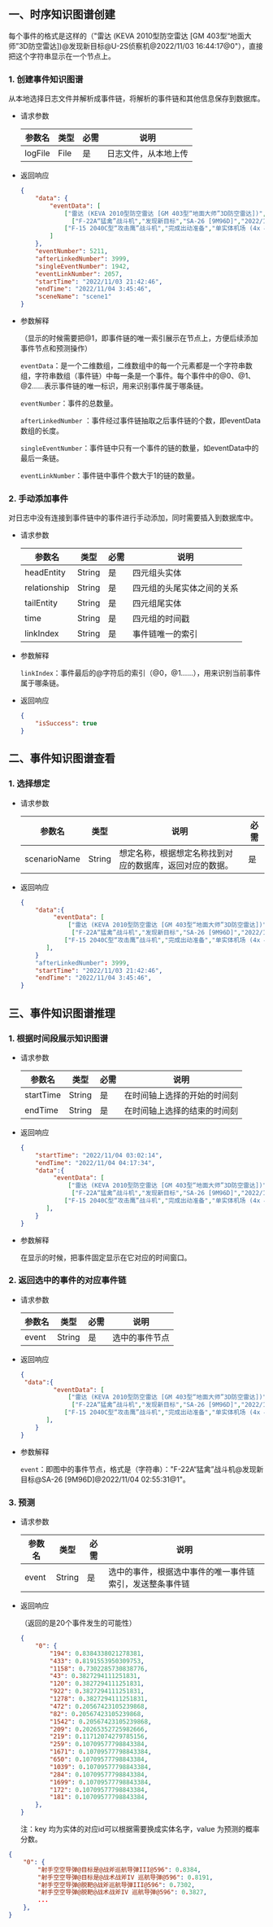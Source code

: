 ## 一、时序知识图谱创建

每个事件的格式是这样的（"雷达 (KEVA 2010型防空雷达 [GM 403型“地面大师”3D防空雷达])@发现新目标@U-2S侦察机@2022/11/03 16:44:17@0"），直接把这个字符串显示在一个节点上。

### 1. 创建事件知识图谱

从本地选择日志文件并解析成事件链，将解析的事件链和其他信息保存到数据库。

- 请求参数

  | 参数名  | 类型 | 必需 | 说明                 |
  | ------- | ---- | ---- | -------------------- |
  | logFile | File | 是   | 日志文件，从本地上传 |

- 返回响应

  ```json
  {
      "data": {
          "eventData": [
              ["雷达 (KEVA 2010型防空雷达 [GM 403型“地面大师”3D防空雷达])","发现新目标","U-2S侦察机","2022/11/03 16:44:17","0"], ["U-2S侦察机","离开","单实体机场 (4x 4000m+ 跑道)","2022/11/03 21:25:29","0"],
         		["F-22A“猛禽”战斗机","发现新目标","SA-26 [9M96D]","2022/11/04 02:55:31","1"], ["SA-26 [9M96D]","命中","F-22A“猛禽”战斗机","2022/11/04 02:56:41","1"],
              ["F-15 2040C型“攻击鹰”战斗机","完成出动准备","单实体机场 (4x 4000m+ 跑道)","2022/11/03 21:40:36","2"]
          ]
      },
      "eventNumber": 5211,
      "afterLinkedNumber": 3999,
      "singleEventNumber": 1942,
      "eventLinkNumber": 2057,
      "startTime": "2022/11/03 21:42:46",
      "endTime": "2022/11/04 3:45:46",
      "sceneName": "scene1"
  }
  ```
  
- 参数解释

  （显示的时候需要把@1，即事件链的唯一索引展示在节点上，方便后续添加事件节点和预测操作）

  `eventData`：是一个二维数组，二维数组中的每一个元素都是一个字符串数组，字符串数组（事件链）中每一条是一个事件。每个事件中的@0、@1、@2......表示事件链的唯一标识，用来识别事件属于哪条链。

  `eventNumber`：事件的总数量。

  `afterLinkedNumber` ：事件经过事件链抽取之后事件链的个数，即eventData数组的长度。

  `singleEventNumber`：事件链中只有一个事件的链的数量，如eventData中的最后一条链。

  `eventLinkNumber`：事件链中事件个数大于1的链的数量。

### 2. 手动添加事件

对日志中没有连接到事件链中的事件进行手动添加，同时需要插入到数据库中。

- 请求参数

  | 参数名       | 类型   | 必需 | 说明                       |
  | ------------ | ------ | ---- | -------------------------- |
  | headEntity   | String | 是   | 四元组头实体               |
  | relationship | String | 是   | 四元组的头尾实体之间的关系 |
  | tailEntity   | String | 是   | 四元组尾实体               |
  | time         | String | 是   | 四元组的时间戳             |
  | linkIndex    | String | 是   | 事件链唯一的索引           |

- 参数解释

  `linkIndex`：事件最后的@字符后的索引（@0，@1......），用来识别当前事件属于哪条链。

- 返回响应

  ```json
  {
      "isSuccess": true
  }
  ```

## 二、事件知识图谱查看

### 1. 选择想定

- 请求参数

    | 参数名       | 类型   | 说明                                                     | 必需 |
    | ------------ | ------ | -------------------------------------------------------- | ---- |
    | scenarioName | String | 想定名称，根据想定名称找到对应的数据库，返回对应的数据。 | 是   |

- 返回响应

  ```json
  {
      "data":{
           "eventData": [
               ["雷达 (KEVA 2010型防空雷达 [GM 403型“地面大师”3D防空雷达])","发现新目标","U-2S侦察机","2022/11/03 16:44:17","0"], ["U-2S侦察机","离开","单实体机场 (4x 4000m+ 跑道)","2022/11/03 21:25:29","0"],
         		["F-22A“猛禽”战斗机","发现新目标","SA-26 [9M96D]","2022/11/04 02:55:31","1"], ["SA-26 [9M96D]","命中","F-22A“猛禽”战斗机","2022/11/04 02:56:41","1"],
              ["F-15 2040C型“攻击鹰”战斗机","完成出动准备","单实体机场 (4x 4000m+ 跑道)","2022/11/03 21:40:36","2"]
     	 ],
      }
      "afterLinkedNumber": 3999,
      "startTime": "2022/11/03 21:42:46",
      "endTime": "2022/11/04 3:45:46",
  }
  ```

## 三、事件知识图谱推理

### 1. 根据时间段展示知识图谱

- 请求参数

  | 参数名    | 类型   | 必需 | 说明                         |
  | --------- | ------ | ---- | ---------------------------- |
  | startTime | String | 是   | 在时间轴上选择的开始的时间刻 |
  | endTime   | String | 是   | 在时间轴上选择的结束的时间刻 |

- 返回响应

  ```json
  {
      "startTime": "2022/11/04 03:02:14",
      "endTime": "2022/11/04 04:17:34",
      "data":{
           "eventData": [
               ["雷达 (KEVA 2010型防空雷达 [GM 403型“地面大师”3D防空雷达])","发现新目标","U-2S侦察机","2022/11/03 16:44:17","0"], ["U-2S侦察机","离开","单实体机场 (4x 4000m+ 跑道)","2022/11/03 21:25:29","0"],
         		["F-22A“猛禽”战斗机","发现新目标","SA-26 [9M96D]","2022/11/04 02:55:31","1"], ["SA-26 [9M96D]","命中","F-22A“猛禽”战斗机","2022/11/04 02:56:41","1"],
              ["F-15 2040C型“攻击鹰”战斗机","完成出动准备","单实体机场 (4x 4000m+ 跑道)","2022/11/03 21:40:36","2"]
     	 ],
      }
  }
  ```
  
- 参数解释

  在显示的时候，把事件固定显示在它对应的时间窗口。

### 2. 返回选中的事件的对应事件链

- 请求参数

  | 参数名 | 类型   | 必需 | 说明           |
  | ------ | ------ | ---- | -------------- |
  | event  | String | 是   | 选中的事件节点 |

- 返回响应

  ```json
  {
   "data":{
           "eventData": [
               ["雷达 (KEVA 2010型防空雷达 [GM 403型“地面大师”3D防空雷达])","发现新目标","U-2S侦察机","2022/11/03 16:44:17","0"], ["U-2S侦察机","离开","单实体机场 (4x 4000m+ 跑道)","2022/11/03 21:25:29","0"],
         		["F-22A“猛禽”战斗机","发现新目标","SA-26 [9M96D]","2022/11/04 02:55:31","1"], ["SA-26 [9M96D]","命中","F-22A“猛禽”战斗机","2022/11/04 02:56:41","1"],
              ["F-15 2040C型“攻击鹰”战斗机","完成出动准备","单实体机场 (4x 4000m+ 跑道)","2022/11/03 21:40:36","2"]
     	 ],
      }
  }
  ```

- 参数解释

  `event`：即图中的事件节点，格式是（字符串）："F-22A“猛禽”战斗机@发现新目标@SA-26 [9M96D]@2022/11/04 02:55:31@1"。

### 3. 预测

- 请求参数

  | 参数名 | 类型   | 必需 | 说明                                                     |
  | ------ | ------ | ---- | -------------------------------------------------------- |
  | event  | String | 是   | 选中的事件，根据选中事件的唯一事件链索引，发送整条事件链 |

- 返回响应

  （返回的是20个事件发生的可能性）
  
  ```json
  {
      "0": {
          "194": 0.8384338021278381,
          "433": 0.8191553950309753,
          "1158": 0.7302285730838776,
          "43": 0.3827294111251831,
          "120": 0.3827294111251831,
          "922": 0.3827294111251831,
          "1278": 0.3827294111251831,
          "472": 0.20567423105239868,
          "82": 0.20567423105239868,
          "1542": 0.20567423105239868,
          "209": 0.20265352725982666,
          "219": 0.11712074279785156,
          "259": 0.10709577798843384,
          "1671": 0.10709577798843384,
          "650": 0.10709577798843384,
          "1039": 0.10709577798843384,
          "284": 0.10709577798843384,
          "1699": 0.10709577798843384,
          "172": 0.10709577798843384,
          "181": 0.10709577798843384,
      },
  }
  ```
  
  注：key 均为实体的对应id可以根据需要换成实体名字，value 为预测的概率分数。





```json
{
    "0": {
        "射手空空导弹@目标是@战斧巡航导弹III@596": 0.8384,
        "射手空空导弹@目标是@战术战斧IV 巡航导弹@596": 0.8191,
        "射手空空导弹@脱靶@战斧巡航导弹III@596": 0.7302,
        "射手空空导弹@脱靶@战术战斧IV 巡航导弹@596": 0.3827,
        ...
    },
}

```

